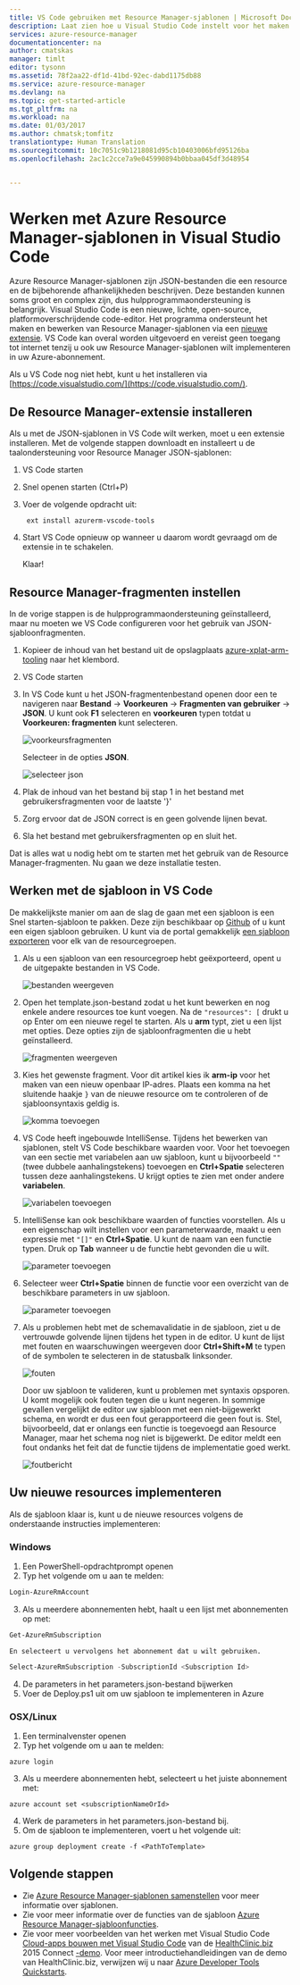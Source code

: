 ```yaml
---
title: VS Code gebruiken met Resource Manager-sjablonen | Microsoft Docs
description: Laat zien hoe u Visual Studio Code instelt voor het maken van Azure Resource Manager-sjablonen.
services: azure-resource-manager
documentationcenter: na
author: cmatskas
manager: timlt
editor: tysonn
ms.assetid: 78f2aa22-df1d-41bd-92ec-dabd1175db88
ms.service: azure-resource-manager
ms.devlang: na
ms.topic: get-started-article
ms.tgt_pltfrm: na
ms.workload: na
ms.date: 01/03/2017
ms.author: chmatsk;tomfitz
translationtype: Human Translation
ms.sourcegitcommit: 10c7051c9b1218081d95cb10403006bfd95126ba
ms.openlocfilehash: 2ac1c2cce7a9e045990894b0bbaa045df3d48954


---
```

# <a name="working-with-azure-resource-manager-templates-in-visual-studio-code"></a>Werken met Azure Resource Manager-sjablonen in Visual Studio Code
Azure Resource Manager-sjablonen zijn JSON-bestanden die een resource en de bijbehorende afhankelijkheden beschrijven. Deze bestanden kunnen soms groot en complex zijn, dus hulpprogrammaondersteuning is belangrijk. Visual Studio Code is een nieuwe, lichte, open-source, platformoverschrijdende code-editor. Het programma ondersteunt het maken en bewerken van Resource Manager-sjablonen via een [nieuwe extensie](https://marketplace.visualstudio.com/items?itemName=msazurermtools.azurerm-vscode-tools). VS Code kan overal worden uitgevoerd en vereist geen toegang tot internet tenzij u ook uw Resource Manager-sjablonen wilt implementeren in uw Azure-abonnement.

Als u VS Code nog niet hebt, kunt u het installeren via [https://code.visualstudio.com/](https://code.visualstudio.com/).

## <a name="install-the-resource-manager-extension"></a>De Resource Manager-extensie installeren
Als u met de JSON-sjablonen in VS Code wilt werken, moet u een extensie installeren. Met de volgende stappen downloadt en installeert u de taalondersteuning voor Resource Manager JSON-sjablonen:

1. VS Code starten 
2. Snel openen starten (Ctrl+P) 
3. Voer de volgende opdracht uit: 
   
        ext install azurerm-vscode-tools
4. Start VS Code opnieuw op wanneer u daarom wordt gevraagd om de extensie in te schakelen. 
   
   Klaar!

## <a name="set-up-resource-manager-snippets"></a>Resource Manager-fragmenten instellen
In de vorige stappen is de hulpprogrammaondersteuning geïnstalleerd, maar nu moeten we VS Code configureren voor het gebruik van JSON-sjabloonfragmenten.

1. Kopieer de inhoud van het bestand uit de opslagplaats [azure-xplat-arm-tooling](https://raw.githubusercontent.com/Azure/azure-xplat-arm-tooling/master/VSCode/armsnippets.json) naar het klembord.
2. VS Code starten 
3. In VS Code kunt u het JSON-fragmentenbestand openen door een te navigeren naar **Bestand** -> **Voorkeuren** -> **Fragmenten van gebruiker** -> **JSON**. U kunt ook **F1** selecteren en **voorkeuren** typen totdat u **Voorkeuren: fragmenten** kunt selecteren.
   
    ![voorkeursfragmenten](./media/resource-manager-vs-code/preferences-snippets.png)
   
    Selecteer in de opties **JSON**.
   
    ![selecteer json](./media/resource-manager-vs-code/select-json.png)
4. Plak de inhoud van het bestand bij stap 1 in het bestand met gebruikersfragmenten voor de laatste '}' 
5. Zorg ervoor dat de JSON correct is en geen golvende lijnen bevat. 
6. Sla het bestand met gebruikersfragmenten op en sluit het.

Dat is alles wat u nodig hebt om te starten met het gebruik van de Resource Manager-fragmenten. Nu gaan we deze installatie testen.

## <a name="work-with-template-in-vs-code"></a>Werken met de sjabloon in VS Code
De makkelijkste manier om aan de slag de gaan met een sjabloon is een Snel starten-sjabloon te pakken. Deze zijn beschikbaar op [Github](https://github.com/Azure/azure-quickstart-templates) of u kunt een eigen sjabloon gebruiken. U kunt via de portal gemakkelijk [een sjabloon exporteren](resource-manager-export-template.md) voor elk van de resourcegroepen. 

1. Als u een sjabloon van een resourcegroep hebt geëxporteerd, opent u de uitgepakte bestanden in VS Code.
   
    ![bestanden weergeven](./media/resource-manager-vs-code/show-files.png)
2. Open het template.json-bestand zodat u het kunt bewerken en nog enkele andere resources toe kunt voegen. Na de `"resources": [` drukt u op Enter om een nieuwe regel te starten. Als u **arm** typt, ziet u een lijst met opties. Deze opties zijn de sjabloonfragmenten die u hebt geïnstalleerd. 
   
    ![fragmenten weergeven](./media/resource-manager-vs-code/type-snippets.png)
3. Kies het gewenste fragment. Voor dit artikel kies ik **arm-ip** voor het maken van een nieuw openbaar IP-adres. Plaats een komma na het sluitende haakje `}` van de nieuwe resource om te controleren of de sjabloonsyntaxis geldig is.
   
     ![komma toevoegen](./media/resource-manager-vs-code/add-comma.png)
4. VS Code heeft ingebouwde IntelliSense. Tijdens het bewerken van sjablonen, stelt VS Code beschikbare waarden voor. Voor het toevoegen van een sectie met variabelen aan uw sjabloon, kunt u bijvoorbeeld `""` (twee dubbele aanhalingstekens) toevoegen en **Ctrl+Spatie** selecteren tussen deze aanhalingstekens. U krijgt opties te zien met onder andere **variabelen**.
   
    ![variabelen toevoegen](./media/resource-manager-vs-code/add-variables.png)
5. IntelliSense kan ook beschikbare waarden of functies voorstellen. Als u een eigenschap wilt instellen voor een parameterwaarde, maakt u een expressie met `"[]"` en **Ctrl+Spatie**. U kunt de naam van een functie typen. Druk op **Tab** wanneer u de functie hebt gevonden die u wilt.
   
    ![parameter toevoegen](./media/resource-manager-vs-code/select-parameters.png)
6. Selecteer weer **Ctrl+Spatie** binnen de functie voor een overzicht van de beschikbare parameters in uw sjabloon.
   
    ![parameter toevoegen](./media/resource-manager-vs-code/select-avail-parameters.png)
7. Als u problemen hebt met de schemavalidatie in de sjabloon, ziet u de vertrouwde golvende lijnen tijdens het typen in de editor. U kunt de lijst met fouten en waarschuwingen weergeven door **Ctrl+Shift+M** te typen of de symbolen te selecteren in de statusbalk linksonder.
   
    ![fouten](./media/resource-manager-vs-code/errors.png)
   
    Door uw sjabloon te valideren, kunt u problemen met syntaxis opsporen. U komt mogelijk ook fouten tegen die u kunt negeren. In sommige gevallen vergelijkt de editor uw sjabloon met een niet-bijgewerkt schema, en wordt er dus een fout gerapporteerd die geen fout is. Stel, bijvoorbeeld, dat er onlangs een functie is toegevoegd aan Resource Manager, maar het schema nog niet is bijgewerkt. De editor meldt een fout ondanks het feit dat de functie tijdens de implementatie goed werkt.
   
    ![foutbericht](./media/resource-manager-vs-code/unrecognized-function.png)

## <a name="deploy-your-new-resources"></a>Uw nieuwe resources implementeren
Als de sjabloon klaar is, kunt u de nieuwe resources volgens de onderstaande instructies implementeren: 

### <a name="windows"></a>Windows
1. Een PowerShell-opdrachtprompt openen 
2. Typ het volgende om u aan te melden: 
   
  ```powershell
  Login-AzureRmAccount
  ```

3. Als u meerdere abonnementen hebt, haalt u een lijst met abonnementen op met:

  ```powershell 
  Get-AzureRmSubscription
  ```
   
    En selecteert u vervolgens het abonnement dat u wilt gebruiken.

  ```powershell
  Select-AzureRmSubscription -SubscriptionId <Subscription Id>
  ```

4. De parameters in het parameters.json-bestand bijwerken
5. Voer de Deploy.ps1 uit om uw sjabloon te implementeren in Azure

### <a name="osxlinux"></a>OSX/Linux
1. Een terminalvenster openen 
2. Typ het volgende om u aan te melden:

  ```azurecli
  azure login
  ```

3. Als u meerdere abonnementen hebt, selecteert u het juiste abonnement met:

  ```azurecli
  azure account set <subscriptionNameOrId> 
  ```

4. Werk de parameters in het parameters.json-bestand bij.
5. Om de sjabloon te implementeren, voert u het volgende uit:

  ```azurecli 
  azure group deployment create -f <PathToTemplate>
  ``` 

## <a name="next-steps"></a>Volgende stappen
* Zie [Azure Resource Manager-sjablonen samenstellen](resource-group-authoring-templates.md) voor meer informatie over sjablonen.
* Zie voor meer informatie over de functies van de sjabloon [Azure Resource Manager-sjabloonfuncties](resource-group-template-functions.md).
* Zie voor meer voorbeelden van het werken met Visual Studio Code [Cloud-apps bouwen met Visual Studio Code](https://github.com/Microsoft/HealthClinic.biz/wiki/Build-cloud-apps-with-Visual-Studio-Code) van de [HealthClinic.biz](https://github.com/Microsoft/HealthClinic.biz) 2015 Connect [-demo](https://blogs.msdn.microsoft.com/visualstudio/2015/12/08/connectdemos-2015-healthclinic-biz/). Voor meer introductiehandleidingen van de demo van HealthClinic.biz, verwijzen wij u naar [Azure Developer Tools Quickstarts](https://github.com/Microsoft/HealthClinic.biz/wiki/Azure-Developer-Tools-Quickstarts).




<!--HONumber=Jan17_HO1-->


